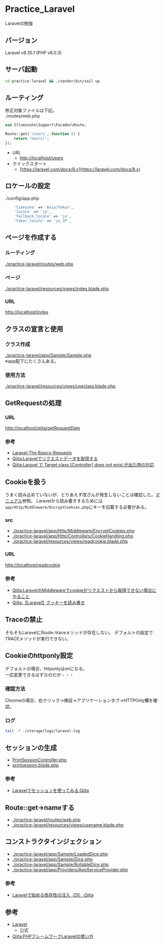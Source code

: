 # Practice_Laravel
Laravelの勉強

## バージョン

Laravel v8.35.1 (PHP v8.0.3)

## サーバ起動

``` sh
cd practice-laravel && ./vendor/bin/sail up
```

## ルーティング

修正対象ファイルは下記。  
./routes/web.php

``` php : ./routes/web.php
use Illuminate\Support\Facades\Route;

Route::get('/users', function () {
    return 'Users!';
});
```

- URL
  - [http://localhost/users](http://localhost/users)
- クイックスタート
  - [https://laravel.com/docs/8.x](https://laravel.com/docs/8.x)

## ロケールの設定

./config/app.php

``` php : ./config/app.php
    'timezone' => 'Asia/Tokyo',
    'locale' => 'ja',
    'fallback_locale' => 'ja',
    'faker_locale' => 'ja_JP',
```

## ページを作成する

### ルーティング

[./practice-laravel/routes/web.php](./practice-laravel/routes/web.php)

### ページ

[./practice-laravel/resources/views/index.blade.php](./practice-laravel/resources/views/index.blade.php)

### URL

[http://localhost/index](http://localhost/index)

## クラスの宣言と使用

### クラス作成

[./practice-laravel/app/Sample/Sample.php](./practice-laravel/app/Sample/Sample.php)  
※app配下にたくさんある。

### 使用方法

[./practice-laravel/resources/views/useclass.blade.php](./practice-laravel/resources/views/useclass.blade.php)

## GetRequestの処理

### URL

[http://localhost/qiita/getRequestDate](http://localhost/qiita/getRequestDate)

### 参考

- [Laravel-The Basics-Requests](https://laravel.com/docs/8.x/requests)
- [Qiita:Laravelでリクエストデータを取得する](https://qiita.com/toontoon/items/eff426606ce0f194c345)
- [Qiita:Laravel で Target class \[Controller\] does not exist.が出た時の対応](https://qiita.com/tsig/items/bef5e7611c69e93a573e)

## Cookieを扱う

うまく読み込めていないが、とりあえず改ざんが発生しないことは確認した。[マニュアル](https://readouble.com/laravel/8.x/ja/requests.html)参照。
Laravelから読み書きするためには```app/Http/Middleware/EncryptCookies.php```にキーを記載する必要がある。

### src

- [./practice-laravel/app/Http/Middleware/EncryptCookies.php](./practice-laravel/app/Http/Middleware/EncryptCookies.php)
- [./practice-laravel/app/Http/Controllers/CookieHandling.php](./practice-laravel/app/Http/Controllers/CookieHandling.php)
- [./practice-laravel/resources/views/readcookie.blade.php](./practice-laravel/resources/views/readcookie.blade.php)

### URL

[http://localhost/readcookie](http://localhost/readcookie)

### 参考

- [Qiita:LaravelのMiddlewareでcookieがリクエストから取得できない場合にやること](https://qiita.com/pinekta/items/7ed2b73b90c7be8e5fe6)
- [Qiita:【Laravel】クッキーを読み書き](https://qiita.com/yktk435/items/c1391037a7fa70110337)

## Traceの禁止

そもそもLaravelにRoute::traceメソッドが存在しない。
デフォルトの設定でTRACEメソッドが実行できない。

## Cookieのhttponly設定

デフォルトの場合、httponlyはonになる。  
一応変更できるはずなのだが・・・

### 確認方法

Chromeの場合、右クリック→検証→アプリケーションタブ→HTTPOnly欄を確認。

### ログ

``` sh 
tail -f ./storage/logs/laravel.log 
```

## セッションの生成

- [PrintSessionController.php](./practice-laravel/app/Http/Controllers/PrintSessionController.php)
- [printsession.blade.php](./practice-laravel/resources/views/printsession.blade.php)

### 参考

- [Laravelでセッションを使ってみる:Qiita](https://qiita.com/reflet/items/5638ab18fd7cededed17)

## Route::get->nameする

- [./practice-laravel/routes/web.php](./practice-laravel/routes/web.php)
- [./practice-laravel/resources/views/usename.blade.php](./practice-laravel/resources/views/usename.blade.php)

## コンストラクタインジェクション

- [./practice-laravel/app/Sample/LoadedDice.php](./practice-laravel/app/Sample/LoadedDice.php)
- [./practice-laravel/app/Sample/Dice.php](./practice-laravel/app/Sample/Dice.php)
- [./practice-laravel/app/Sample/RollableDice.php](./practice-laravel/app/Sample/RollableDice.php)
- [./practice-laravel/app/Providers/AppServiceProvider.php](./practice-laravel/app/Providers/AppServiceProvider.php)

### 参考

- [Laravelで始める依存性の注入（DI）:Qiita](https://qiita.com/harunbu/items/079ea728d2c9cf4f44d5)

## 参考

- [Laravel](https://laravel.com/)
  - 公式
- [Qiita:PHPフレームワークLaravelの使い方](https://qiita.com/toontoon/items/c4d0371e504c37f6576e)